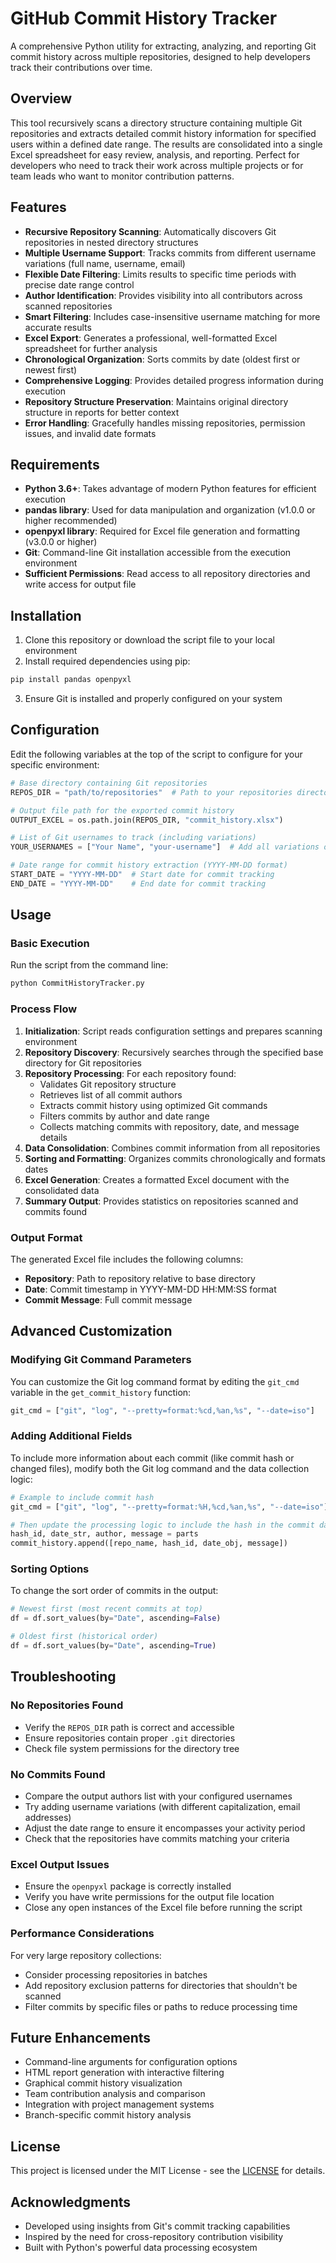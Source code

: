 # GitHub Commit History Tracker

A comprehensive Python utility for extracting, analyzing, and reporting Git commit history across multiple repositories, designed to help developers track their contributions over time.

## Overview

This tool recursively scans a directory structure containing multiple Git repositories and extracts detailed commit history information for specified users within a defined date range. The results are consolidated into a single Excel spreadsheet for easy review, analysis, and reporting. Perfect for developers who need to track their work across multiple projects or for team leads who want to monitor contribution patterns.

## Features

- **Recursive Repository Scanning**: Automatically discovers Git repositories in nested directory structures
- **Multiple Username Support**: Tracks commits from different username variations (full name, username, email)
- **Flexible Date Filtering**: Limits results to specific time periods with precise date range control
- **Author Identification**: Provides visibility into all contributors across scanned repositories
- **Smart Filtering**: Includes case-insensitive username matching for more accurate results
- **Excel Export**: Generates a professional, well-formatted Excel spreadsheet for further analysis
- **Chronological Organization**: Sorts commits by date (oldest first or newest first)
- **Comprehensive Logging**: Provides detailed progress information during execution
- **Repository Structure Preservation**: Maintains original directory structure in reports for better context
- **Error Handling**: Gracefully handles missing repositories, permission issues, and invalid date formats

## Requirements

- **Python 3.6+**: Takes advantage of modern Python features for efficient execution
- **pandas library**: Used for data manipulation and organization (v1.0.0 or higher recommended)
- **openpyxl library**: Required for Excel file generation and formatting (v3.0.0 or higher)
- **Git**: Command-line Git installation accessible from the execution environment
- **Sufficient Permissions**: Read access to all repository directories and write access for output file

## Installation

1. Clone this repository or download the script file to your local environment
2. Install required dependencies using pip:

```bash
pip install pandas openpyxl
```

3. Ensure Git is installed and properly configured on your system

## Configuration

Edit the following variables at the top of the script to configure for your specific environment:

```python
# Base directory containing Git repositories
REPOS_DIR = "path/to/repositories"  # Path to your repositories directory

# Output file path for the exported commit history
OUTPUT_EXCEL = os.path.join(REPOS_DIR, "commit_history.xlsx")

# List of Git usernames to track (including variations)
YOUR_USERNAMES = ["Your Name", "your-username"]  # Add all variations of your username

# Date range for commit history extraction (YYYY-MM-DD format)
START_DATE = "YYYY-MM-DD"  # Start date for commit tracking
END_DATE = "YYYY-MM-DD"    # End date for commit tracking
```

## Usage

### Basic Execution

Run the script from the command line:

```bash
python CommitHistoryTracker.py
```

### Process Flow

1. **Initialization**: Script reads configuration settings and prepares scanning environment
2. **Repository Discovery**: Recursively searches through the specified base directory for Git repositories
3. **Repository Processing**: For each repository found:
   - Validates Git repository structure
   - Retrieves list of all commit authors
   - Extracts commit history using optimized Git commands
   - Filters commits by author and date range
   - Collects matching commits with repository, date, and message details
4. **Data Consolidation**: Combines commit information from all repositories
5. **Sorting and Formatting**: Organizes commits chronologically and formats dates
6. **Excel Generation**: Creates a formatted Excel document with the consolidated data
7. **Summary Output**: Provides statistics on repositories scanned and commits found

### Output Format

The generated Excel file includes the following columns:

- **Repository**: Path to repository relative to base directory
- **Date**: Commit timestamp in YYYY-MM-DD HH:MM:SS format
- **Commit Message**: Full commit message

## Advanced Customization

### Modifying Git Command Parameters

You can customize the Git log command format by editing the `git_cmd` variable in the `get_commit_history` function:

```python
git_cmd = ["git", "log", "--pretty=format:%cd,%an,%s", "--date=iso"]
```

### Adding Additional Fields

To include more information about each commit (like commit hash or changed files), modify both the Git log command and the data collection logic:

```python
# Example to include commit hash
git_cmd = ["git", "log", "--pretty=format:%H,%cd,%an,%s", "--date=iso"]

# Then update the processing logic to include the hash in the commit data
hash_id, date_str, author, message = parts
commit_history.append([repo_name, hash_id, date_obj, message])
```

### Sorting Options

To change the sort order of commits in the output:

```python
# Newest first (most recent commits at top)
df = df.sort_values(by="Date", ascending=False)

# Oldest first (historical order)
df = df.sort_values(by="Date", ascending=True)
```

## Troubleshooting

### No Repositories Found

- Verify the `REPOS_DIR` path is correct and accessible
- Ensure repositories contain proper `.git` directories
- Check file system permissions for the directory tree

### No Commits Found

- Compare the output authors list with your configured usernames
- Try adding username variations (with different capitalization, email addresses)
- Adjust the date range to ensure it encompasses your activity period
- Check that the repositories have commits matching your criteria

### Excel Output Issues

- Ensure the `openpyxl` package is correctly installed
- Verify you have write permissions for the output file location
- Close any open instances of the Excel file before running the script

### Performance Considerations

For very large repository collections:
- Consider processing repositories in batches
- Add repository exclusion patterns for directories that shouldn't be scanned
- Filter commits by specific files or paths to reduce processing time

## Future Enhancements

- Command-line arguments for configuration options
- HTML report generation with interactive filtering
- Graphical commit history visualization
- Team contribution analysis and comparison
- Integration with project management systems
- Branch-specific commit history analysis

## License
This project is licensed under the MIT License - see the [LICENSE](LICENSE.md) for details.

## Acknowledgments

- Developed using insights from Git's commit tracking capabilities
- Inspired by the need for cross-repository contribution visibility
- Built with Python's powerful data processing ecosystem
